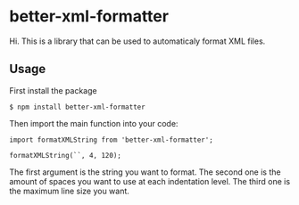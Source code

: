 # better-xml-formatter
Hi. This is a library that can be used to automaticaly format XML files.

## Usage

First install the package

```
$ npm install better-xml-formatter
```

Then import the main function into your code:

```
import formatXMLString from 'better-xml-formatter';

formatXMLString(``, 4, 120);
```

The first argument is the string you want to format. The second one is
the amount of spaces you want to use at each indentation level. The third
one is the maximum line size you want.